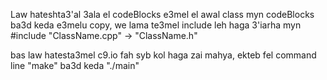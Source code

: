 Law hateshta3'al 3ala el codeBlocks e3mel el awal class myn codeBlocks ba3d keda e3melu copy, we lama te3mel include leh haga 3'iarha myn #include "ClassName.cpp" -> "ClassName.h"

bas law hatesta3mel c9.io fah syb kol haga zai mahya, ekteb fel command line "make" ba3d keda "./main"
